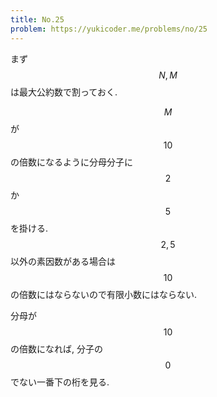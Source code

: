 ```yaml
---
title: No.25
problem: https://yukicoder.me/problems/no/25
---
```

まず $$ N, M $$ は最大公約数で割っておく.

$$ M $$ が $$ 10 $$ の倍数になるように分母分子に $$ 2 $$ か $$ 5 $$ を掛ける. $$ 2, 5 $$ 以外の素因数がある場合は $$ 10 $$ の倍数にはならないので有限小数にはならない.

分母が $$ 10 $$ の倍数になれば, 分子の $$ 0 $$ でない一番下の桁を見る.
